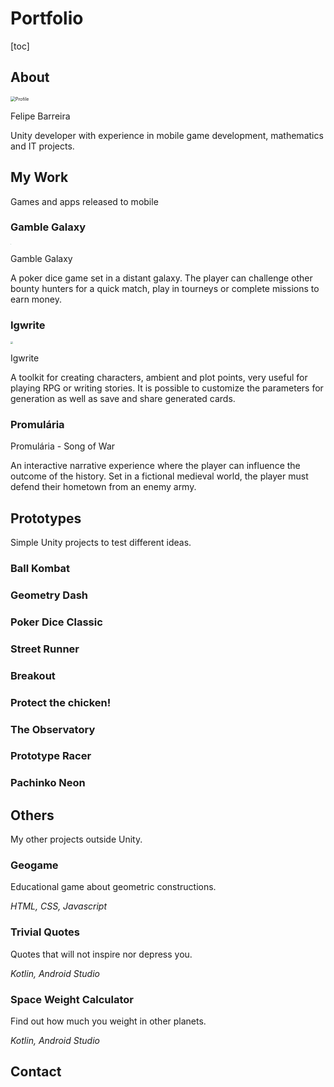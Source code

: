 # Portfolio

[toc]



## About

<img src="G:\HD\Users\Fitrox\Documents\Fitrox\2.IMAGES\profile4b.png" alt="Profile" style="zoom:50%;" /> 

Felipe Barreira

Unity developer with experience in mobile game development, mathematics and IT projects.



## My Work

Games and apps released to mobile



### Gamble Galaxy

<img src="G:\HD\Users\Fitrox\Documents\Fitrox\Android\Gamble Galaxy\Sprites\Artboard 1- 300 dpi.png" style="zoom:5%;" /> 

Gamble Galaxy

A poker dice game set in a distant galaxy. The player can challenge other bounty hunters for a quick match, play in tourneys or complete missions to earn money.



### Igwrite

<img src="G:\HD\Users\Fitrox\Documents\Fitrox\Android\Igwrite\Sprites\igwrite-logo.png" style="zoom:25%;" /> 

Igwrite

A toolkit for creating characters, ambient and plot points, very useful for playing RPG or writing stories. It is possible to customize the parameters for generation as well as save and share generated cards.



### Promulária 

Promulária - Song of War

An interactive narrative experience where the player can influence the outcome of the history. Set in a fictional medieval world, the player must defend their hometown from an enemy army.



## Prototypes

Simple Unity projects to test different ideas.

### Ball Kombat

### Geometry Dash

### Poker Dice Classic



### Street Runner

### Breakout

### Protect the chicken!



### The Observatory

### Prototype Racer

### Pachinko Neon



## Others

My other projects outside Unity.

### Geogame

Educational game about geometric constructions.

*HTML, CSS, Javascript*

### Trivial Quotes

Quotes that will not inspire nor depress you.

*Kotlin, Android Studio*

### Space Weight Calculator

Find out how much you weight in other planets.

*Kotlin, Android Studio*



## Contact





